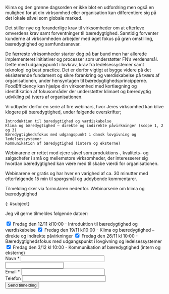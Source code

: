 Klima og den grønne dagsorden er ikke blot en udfordring men også en mulighed for at din virksomhed eller organisation kan differentiere sig på det lokale såvel som globale marked.

Det stiller nye og foranderlige krav til virksomheder om at efterleve omverdens krav samt forventninger til bæredygtighed. Samtidig forventer kunderne at virksomheden arbejder med øget fokus på grøn omstilling, bæredygtighed og samfundsansvar.

De færreste virksomheder starter dog på bar bund men har allerede implementeret initiativer og processer som understøtter FN’s verdensmål. Dette med udgangspunkt i lovkrav, krav fra ledelsessystemer samt teknologi og best practice. Det er derfor vigtigt at bygge videre på det eksisterende fundament og sikre forankring og værdiskabelse på tværs af organisationen, under hensyntagen til bæredygtighedsprincipperne.
FoodEfficiency kan hjælpe din virksomhed med kortlægning og identifikation af fokusområder der understøtter klimaet og bæredygtig udvikling på tværs af organisationen.

Vi udbyder derfor en serie af fire webinars, hvor Jeres virksomhed kan blive klogere på bæredygtighed, under følgende overskrifter;

    Introduktion til bæredygtighed og værdiskabelse
    Klima og bæredygtighed – direkte og indirekte påvirkninger (scope 1, 2 og 3)
    Bæredygtighedsfokus med udgangspunkt i dansk lovgivning og ledelsessystemer
    Kommunikation af bæredygtighed (intern og eksterne)

Webinarene er rettet mod ejere såvel som produktions-, kvalitets- og salgschefer i små og mellemstore virksomheder, der interesserer sig hvordan bæredygtighed kan være med til skabe værdi for organisationen.

Webinarene er gratis og har hver en varighed af ca. 30 minutter med efterfølgende 15 min til spørgsmål og uddybende kommentarer.

Tilmelding sker via formularen nedenfor.
Webinarserie om klima og bæredygtighed

{: #subject}

Jeg vil gerne tilmeldes følgende datoer:

<div>
  <label class="checkbox field">
      <input type="checkbox" name="12/11-2021" checked />
      <span>Fredag den 12/11 kl10:00 - Introduktion til bæredygtighed og værdiskabelse</span>
  </label>
  <label class="checkbox field">
      <input type="checkbox" name="19/1-2021" checked />
      <span>Fredag den 19/11 kl10:00 - Klima og bæredygtighed – direkte og indirekte påvirkninger</span>
  </label>
  <label class="checkbox field">
      <input type="checkbox" name26/11-2021" checked />
      <span>Fredag den 26/11 kl 10:00 - Bæredygtighedsfokus med udgangspunkt i lovgivning og ledelsessystemer</span>
  </label>
  <label class="checkbox field">
      <input type="checkbox" name="3/11-2021" checked />
      <span>Fredag den 3/12 kl 10:00 - Kommunikation af bæredygtighed (intern og eksterne)</span>
  </label>
</div>
<!-- <div class="field message_field">
  <label class="placeholder-fallback" for="inquiry_message">Besked *</label>
  <textarea cols="40" id="inquiry_message" name="message" placeholder="Specielle forhold vedr. tilmelding" rows="8"></textarea>
</div> -->
<div class="field">
  <label class="placeholder-fallback" for="inquiry_name">Navn *</label>
  <input class="text" id="inquiry_name" name="name" placeholder="" required="required" size="30" type="text">
</div>
<input id="lastname" class="offscreen" name="lastname" tabindex="-1" type="text" value="">
<div class="field">
  <label class="placeholder-fallback" for="inquiry_email">Email *</label>
  <input class="text email" id="inquiry_email" name="email" placeholder="" required="required" size="30" type="email">
</div>
<div class="field">
  <label class="placeholder-fallback" for="inquiry_phone">Telefon</label>
  <input class="text phone" id="inquiry_phone" name="phone" placeholder="" size="30" type="phone">
</div>
<div class="actions">
  <input class="btn btn-success" id="contact_submit" name="commit" type="submit" value="Send tilmelding">
</div>

<script type="text/javascript"> function clearInquiryForm() { // document.getElementById("inquiry_message").value = ""; document.getElementById("inquiry_name").value = ""; document.getElementById("inquiry_email").value = ""; document.getElementById("inquiry_phone").value = ""; }

// ContactUs API document.getElementById("contact_submit").addEventListener("click", function(event){ event.preventDefault()

const locale = document.getElementById("locale").value; const checkedBoxes = document.querySelectorAll('input[type=checkbox]:checked'); var message = "Tilmelding til følgende events:\n"; checkedBoxes .forEach((input) => { message = message + " * " + input.name + "\n"; }); const subject = document.getElementById("subject").innerText; const name = document.getElementById("inquiry_name").value; const lastname = document.getElementById("lastname").value; const email = document.getElementById("inquiry_email").value; const phone = document.getElementById("inquiry_phone").value; const data = { locale, message, subject, name, lastname, email, phone } const url = 'https://fb65cne4o6.execute-api.eu-central-1.amazonaws.com/send'; const headers = { 'Access-Control-Allow-Origin': '*', 'Access-Control-Allow-Credentials': true, } axios.post(url, data, headers).then(res => { alert('Mange tak for din tilmelding. Vi vil vende tilbage snarest muligt.'); clearInquiryForm(); }).catch(err => { console.log(err) alert("Der skete en fejl. Check om du har udfyldt felterne: besked, navn, email og telefon samt om du har netforbindelse."); }) return true; }); </script>
<script src="https://cdnjs.cloudflare.com/ajax/libs/axios/0.18.0/axios.min.js"></script>
